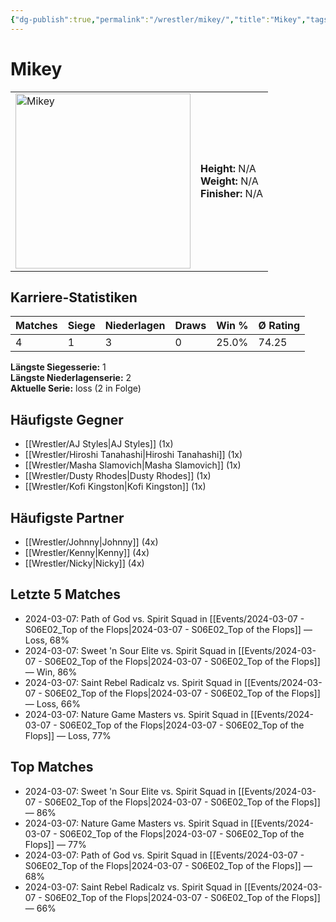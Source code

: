 ```yaml
---
{"dg-publish":true,"permalink":"/wrestler/mikey/","title":"Mikey","tags":["wrestler"],"noteIcon":""}
---
```



# Mikey

<table>
        <tr>
        <td><img src="https://github.com/CptSpaulding1980/choke-slam-wrestling/releases/download/images/Mikey.png" width="280" alt="Mikey"></td>
        <td>
        <b>Height:</b> N/A<br>
        <b>Weight:</b> N/A<br>
        <b>Finisher:</b> N/A<br>
        </td>
        </tr>
        </table>
        

## Karriere-Statistiken

| Matches | Siege | Niederlagen | Draws | Win % | Ø Rating |
|---------|-------|-------------|-------|-------|-----------|
| 4 | 1 | 3 | 0 | 25.0% | 74.25 |

**Längste Siegesserie:** 1<br>**Längste Niederlagenserie:** 2<br>**Aktuelle Serie:** loss (2 in Folge)


## Häufigste Gegner
- [[Wrestler/AJ Styles\|AJ Styles]] (1x)
- [[Wrestler/Hiroshi Tanahashi\|Hiroshi Tanahashi]] (1x)
- [[Wrestler/Masha Slamovich\|Masha Slamovich]] (1x)
- [[Wrestler/Dusty Rhodes\|Dusty Rhodes]] (1x)
- [[Wrestler/Kofi Kingston\|Kofi Kingston]] (1x)

## Häufigste Partner
- [[Wrestler/Johnny\|Johnny]] (4x)
- [[Wrestler/Kenny\|Kenny]] (4x)
- [[Wrestler/Nicky\|Nicky]] (4x)

## Letzte 5 Matches
- 2024-03-07: Path of God vs. Spirit Squad in [[Events/2024-03-07 - S06E02_Top of the Flops\|2024-03-07 - S06E02_Top of the Flops]] — Loss, 68%
- 2024-03-07: Sweet 'n Sour Elite vs. Spirit Squad in [[Events/2024-03-07 - S06E02_Top of the Flops\|2024-03-07 - S06E02_Top of the Flops]] — Win, 86%
- 2024-03-07: Saint Rebel Radicalz vs. Spirit Squad in [[Events/2024-03-07 - S06E02_Top of the Flops\|2024-03-07 - S06E02_Top of the Flops]] — Loss, 66%
- 2024-03-07: Nature Game Masters  vs. Spirit Squad in [[Events/2024-03-07 - S06E02_Top of the Flops\|2024-03-07 - S06E02_Top of the Flops]] — Loss, 77%

## Top Matches
- 2024-03-07: Sweet 'n Sour Elite vs. Spirit Squad in [[Events/2024-03-07 - S06E02_Top of the Flops\|2024-03-07 - S06E02_Top of the Flops]] — 86%
- 2024-03-07: Nature Game Masters  vs. Spirit Squad in [[Events/2024-03-07 - S06E02_Top of the Flops\|2024-03-07 - S06E02_Top of the Flops]] — 77%
- 2024-03-07: Path of God vs. Spirit Squad in [[Events/2024-03-07 - S06E02_Top of the Flops\|2024-03-07 - S06E02_Top of the Flops]] — 68%
- 2024-03-07: Saint Rebel Radicalz vs. Spirit Squad in [[Events/2024-03-07 - S06E02_Top of the Flops\|2024-03-07 - S06E02_Top of the Flops]] — 66%
